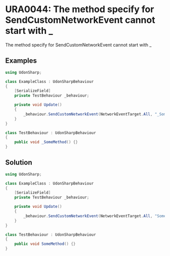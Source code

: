# URA0044: The method specify for SendCustomNetworkEvent cannot start with \_

The method specify for SendCustomNetworkEvent cannot start with \_

## Examples

```csharp
using UdonSharp;

class ExampleClass : UdonSharpBehaviour
{
    [SerializeField]
    private TestBehaviour _behaviour;

    private void Update()
    {
        _behaviour.SendCustomNetworkEvent(NetworkEventTarget.All, "_SomeMethod"); // URA0042
    }
}

class TestBehaviour : UdonSharpBehaviour
{
    public void _SomeMethod() {}
}
```

## Solution

```csharp
using UdonSharp;

class ExampleClass : UdonSharpBehaviour
{
    [SerializeField]
    private TestBehaviour _behaviour;

    private void Update()
    {
        _behaviour.SendCustomNetworkEvent(NetworkEventTarget.All, "SomeMethod");
    }
}

class TestBehaviour : UdonSharpBehaviour
{
    public void SomeMethod() {}
}
```
